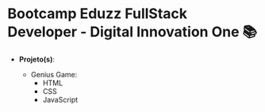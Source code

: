 # Bootcamp Eduzz FullStack Developer - Digital Innovation One 📚

- **Projeto(s)**:

  - Genius Game:
     - HTML
     - CSS
     - JavaScript

